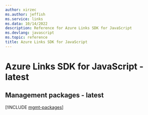 ```yaml
---
author: xirzec
ms.author: jeffish
ms.service: links
ms.data: 10/14/2022
description: Reference for Azure Links SDK for JavaScript
ms.devlang: javascript
ms.topic: reference
title: Azure Links SDK for JavaScript
---
```

# Azure Links SDK for JavaScript - latest

## Management packages - latest
[!INCLUDE [mgmt-packages](links-mgmt-index.md)]